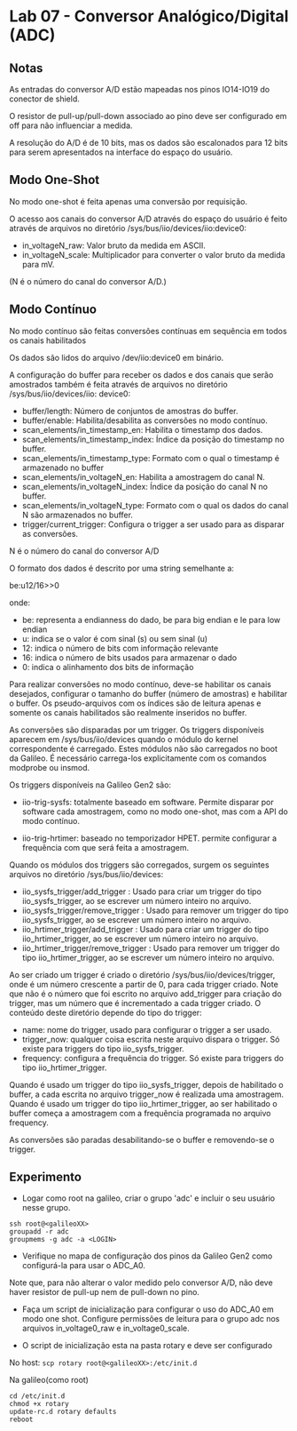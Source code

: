 # Lab 07 - Conversor Analógico/Digital (ADC)

## Notas

As entradas do conversor A/D estão mapeadas nos pinos IO14-IO19 do conector de shield.

O resistor de pull-up/pull-down associado ao pino deve ser configurado em off para não influenciar a medida.

A resolução do A/D é de 10 bits, mas os dados são escalonados para 12 bits para serem apresentados na interface do espaço do usuário.

## Modo One-Shot

No modo one-shot é feita apenas uma conversão por requisição.

O acesso aos canais do conversor A/D através do espaço do usuário é feito através de arquivos no diretório /sys/bus/iio/devices/iio:device0:

* in_voltageN_raw: Valor bruto da medida em ASCII.
* in_voltageN_scale: Multiplicador para converter o valor bruto da medida para mV.

(N é o número do canal do conversor A/D.)

## Modo Contínuo

No modo contínuo são feitas conversões contínuas em sequência em todos os canais habilitados

Os dados são lidos do arquivo /dev/iio:device0 em binário. 

A configuração do buffer para receber os dados e dos canais que serão amostrados também é feita através de arquivos no diretório /sys/bus/iio/devices/iio: device0:

* buffer/length: Número de conjuntos de amostras do buffer.
* buffer/enable: Habilita/desabilita as conversões no modo contínuo.
* scan_elements/in_timestamp_en: Habilita o timestamp dos dados.
* scan_elements/in_timestamp_index: Índice da posição do timestamp no buffer.
* scan_elements/in_timestamp_type: Formato com o qual o timestamp é armazenado no buffer
* scan_elements/in_voltageN_en: Habilita a amostragem do canal N.
* scan_elements/in_voltageN_index: Índice da posição do canal N no buffer.
* scan_elements/in_voltageN_type: Formato com o qual os dados do canal N são armazenados no buffer.
* trigger/current_trigger: Configura o trigger a ser usado para as disparar as conversões.

N é o número do canal do conversor A/D

O formato dos dados é descrito por uma string semelhante a:

be:u12/16>>0

onde:
* be: representa a endianness do dado, be para big endian e le para low endian
* u: indica se o valor é com sinal (s) ou sem sinal (u)
* 12: indica o número de bits com informação relevante
* 16: indica o número de bits usados para armazenar o dado
* 0: indica o alinhamento dos bits de informação

Para realizar conversões no modo contínuo, deve-se habilitar os canais desejados, configurar o tamanho do buffer (número de amostras) e habilitar o  buffer. Os pseudo-arquivos com os índices são de leitura apenas e somente os canais habilitados são realmente inseridos no buffer.

As conversões são disparadas por um trigger. Os triggers disponíveis aparecem em /sys/bus/iio/devices quando o módulo do kernel correspondente é carregado. Estes módulos não são carregados no boot da Galileo. É necessário carrega-los explicitamente com os comandos modprobe ou insmod.

Os triggers disponíveis na Galileo Gen2 são:

* iio-trig-sysfs: totalmente baseado em software. Permite disparar por software cada amostragem, como no modo one-shot, mas com a API do modo contínuo.

* iio-trig-hrtimer: baseado no temporizador HPET. permite configurar a frequência com que será feita a amostragem.

Quando os módulos dos triggers são corregados, surgem os seguintes arquivos no diretório /sys/bus/iio/devices:

* iio_sysfs_trigger/add_trigger : Usado para criar um trigger do tipo iio_sysfs_trigger, ao se escrever um número inteiro no arquivo.
* iio_sysfs_trigger/remove_trigger : Usado para remover um trigger do tipo iio_sysfs_trigger, ao se escrever um número inteiro no arquivo.
* iio_hrtimer_trigger/add_trigger : Usado para criar um trigger do tipo iio_hrtimer_trigger, ao se escrever um número inteiro no arquivo.
* iio_hrtimer_trigger/remove_trigger : Usado para remover um trigger do tipo iio_hrtimer_trigger, ao se escrever um número inteiro no arquivo.

Ao ser criado um trigger é criado o diretório /sys/bus/iio/devices/trigger<n>, onde <n> é um número crescente a partir de 0, para cada trigger criado. Note que <n> não é o número que foi escrito no arquivo add_trigger para criação do trigger, mas um número que é incrementado a cada trigger criado. O conteúdo deste diretório depende do tipo do trigger:

* name: nome do trigger, usado para configurar o trigger a ser usado.
* trigger_now: qualquer coisa escrita neste arquivo dispara o trigger. Só existe para triggers do tipo iio_sysfs_trigger.
* frequency: configura a frequência do trigger. Só existe para triggers do tipo iio_hrtimer_trigger.

Quando é usado um trigger do tipo iio_sysfs_trigger, depois de habilitado o buffer, a cada escrita no arquivo trigger_now é realizada uma amostragem. Quando é usado um trigger do tipo iio_hrtimer_trigger, ao ser habilitado o buffer começa a amostragem com a frequência programada no arquivo frequency.

As conversões são paradas desabilitando-se o buffer e removendo-se o trigger.

## Experimento

* Logar como root na galileo, criar o grupo 'adc' e incluir o seu usuário nesse grupo.
```
ssh root@<galileoXX>
groupadd -r adc
groupmems -g adc -a <LOGIN>

```

* Verifique no mapa de configuração dos pinos da Galileo Gen2 como configurá-la para usar o ADC_A0. 
  
Note que, para não alterar o valor medido pelo conversor A/D, não deve haver resistor de pull-up nem de pull-down no pino.

* Faça um script de inicialização para configurar o uso do ADC_A0 em modo one shot. Configure permissões de leitura para o grupo adc nos arquivos in_voltage0_raw e in_voltage0_scale.

* O script de inicialização esta na pasta rotary e deve ser configurado 

No host:
`scp rotary root@<galileoXX>:/etc/init.d`

Na galileo(como root)
```
cd /etc/init.d
chmod +x rotary
update-rc.d rotary defaults
reboot
```
